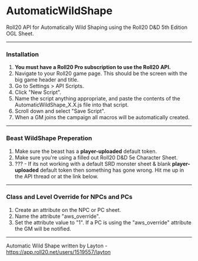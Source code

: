 # AutomaticWildShape
Roll20 API for Automatically Wild Shaping using the Roll20 D&amp;D 5th Edition OGL Sheet.

-----

<h3>Installation</h3>

1) <b>You must have a Roll20 Pro subscription to use the Roll20 API.</b>
2) Navigate to your Roll20 game page. This should be the screen with the big game header and title.
3) Go to Settings > API Scripts.
4) Click "New Script".
5) Name the script anything appropriate, and paste the contents of the AutomaticWildShape_X.X.js file into that script.
6) Scroll down and select "Save Script".
7) When a GM joins the campaign all macros will be automatically created.

-----

<h3>Beast WildShape Preperation</h3>

1) Make sure the beast has a <b>player-uploaded</b> default token.
2) Make sure you're using a filled out Roll20 D&D 5e Character Sheet.
3) ??? - If its not working with a default SRD monster sheet & blank <b>player-uploaded</b> default token then something has gone wrong. Hit me up in the API thread or at the link below.

-----

<h3>Class and Level Override for NPCs and PCs</h3>

1) Create an attribute on the NPC or PC sheet.
2) Name the attribute "aws_override".
3) Set the attribute value to "1".
If a PC is using the "aws_override" attribute the GM will be notified.

-----

Automatic Wild Shape written by Layton - https://app.roll20.net/users/1519557/layton

